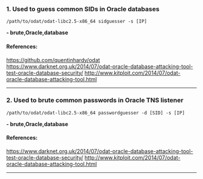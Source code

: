 ### 1. Used to guess common SIDs in Oracle databases
```
/path/to/odat/odat-libc2.5-x86_64 sidguesser -s [IP]
```
**- brute,Oracle,database**
#### References:

https://github.com/quentinhardy/odat
https://www.darknet.org.uk/2014/07/odat-oracle-database-attacking-tool-test-oracle-database-security/
http://www.kitploit.com/2014/07/odat-oracle-database-attacking-tool.html
__________
### 2. Used to brute common passwords in Oracle TNS listener
```
/path/to/odat/odat-libc2.5-x86_64 passwordguesser -d [SID] -s [IP]
```
**- brute,Oracle,database**
#### References:

https://www.darknet.org.uk/2014/07/odat-oracle-database-attacking-tool-test-oracle-database-security/
http://www.kitploit.com/2014/07/odat-oracle-database-attacking-tool.html
__________
